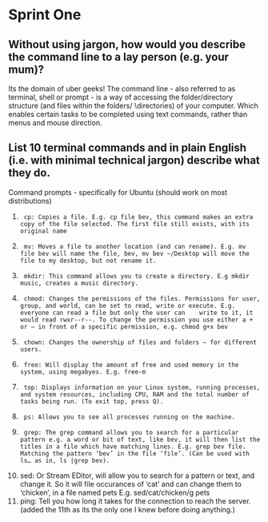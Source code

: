 # Sprint One

## Without using jargon, how would you describe the command line to a lay person (e.g. your mum)?
Its the domain of uber geeks! The command line - also referred to as terminal, shell or prompt - is a way of accessing the folder/directory structure (and files within the folders/ \directories) of your computer. Which enables certain tasks to be completed using text commands, rather than menus and mouse direction.

## List 10 terminal commands and in plain English (i.e. with minimal technical jargon) describe what they do.
Command prompts - specifically for Ubuntu (should work on most distributions)
1.      cp: Copies a file. E.g. cp file bev, this command makes an extra copy of the file selected. The first file still exists, with its original name
2.      mv: Moves a file to another location (and can rename). E.g. mv file bev will name the file, bev, mv bev ~/Desktop will move the file to my desktop, but not rename it.
3.      mkdir: This command allows you to create a directory. E.g mkdir music, creates a music directory.
4.      chmod: Changes the permissions of the files. Permissions for user, group, and world, can be set to read, write or execute. E.g. everyone can read a file but only the user can    write to it, it would read rwxr--r--. To change the permission you use either a + or – in front of a specific permission, e.g. chmod g+x bev
5.      chown: Changes the ownership of files and folders – for different users.
6.      free: Will display the amount of free and used memory in the system, using megabyes. E.g. free-m
7.      top: Displays information on your Linux system, running processes, and system resources, including CPU, RAM and the total number of tasks being run. (To exit top, press Q).
8.      ps: Allows you to see all processes running on the machine.
9.      grep: The grep command allows you to search for a particular pattern e.g. a word or bit of text, like bev, it will then list the titles in a file which have matching lines. E.g. grep bev file. Matching the pattern ‘bev’ in the file ‘file’. (Can be used with ls… as in, ls |grep bev).
10.   sed: Or Stream EDitor, will allow you to search for a pattern or text, and change it. So it will file occurances of ‘cat’ and can change them to ‘chicken’, in a file named pets E.g. sed/cat/chicken/g pets
11.   ping: Tell you how long it takes for the connection to reach the server. (added the 11th as its the only one I knew before doing anything.)
